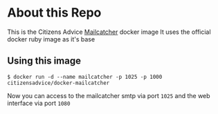 # About this Repo

This is the Citizens Advice [Mailcatcher](http://mailcatcher.me/) docker image
It uses the official docker ruby image as it's base

## Using this image

```console
$ docker run -d --name mailcatcher -p 1025 -p 1000 citizensadvice/docker-mailcatcher
```

Now you can access to the mailcatcher smtp via port `1025` and the web interface via port `1080`
